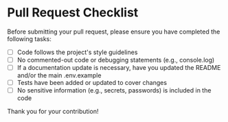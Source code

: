 # Pull Request Checklist

Before submitting your pull request, please ensure you have completed the following tasks:

-  [ ] Code follows the project's style guidelines
-  [ ] No commented-out code or debugging statements (e.g., console.log)
-  [ ] If a documentation update is necessary, have you updated the README and/or the main .env.example
-  [ ] Tests have been added or updated to cover changes
-  [ ] No sensitive information (e.g., secrets, passwords) is included in the code

Thank you for your contribution!
